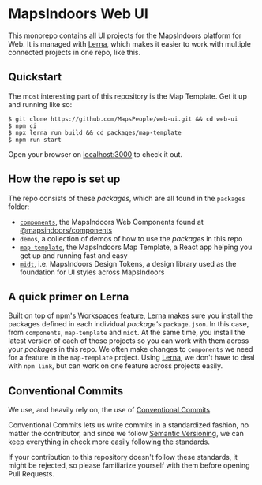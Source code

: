 # MapsIndoors Web UI

This monorepo contains all UI projects for the MapsIndoors platform for Web. It is managed with [Lerna](https://lerna.js.org), which makes it easier to work with multiple connected projects in one repo, like this.

## Quickstart

The most interesting part of this repository is the Map Template. Get it up and running like so:

```
$ git clone https://github.com/MapsPeople/web-ui.git && cd web-ui
$ npm ci
$ npx lerna run build && cd packages/map-template
$ npm run start
```

Open your browser on <localhost:3000> to check it out.

## How the repo is set up

The repo consists of these _packages_, which are all found in the `packages` folder:

- [`components`](https://github.com/MapsPeople/web-ui/blob/main/packages/components/README.md), the MapsIndoors Web Components found at [@mapsindoors/components](https://www.npmjs.com/package/@mapsindoors/components)
- `demos`, a collection of demos of how to use the _packages_ in this repo
- [`map-template`](https://github.com/MapsPeople/web-ui/blob/main/packages/map-template/README.md), the MapsIndoors Map Template, a React app helping you get up and running fast and easy
- [`midt`](https://github.com/MapsPeople/web-ui/blob/main/packages/midt/README.md), i.e. MapsIndoors Design Tokens, a design library used as the foundation for UI styles across MapsIndoors

## A quick primer on Lerna

Built on top of [npm's Workspaces feature](https://docs.npmjs.com/cli/v9/using-npm/workspaces?v=true), [Lerna](https://lerna.js.org) makes sure you install the packages defined in each individual _package's_ `package.json`. In this case, from `components`, `map-template` and `midt`. At the same time, you install the latest version of each of those projects so you can work with them across your _packages_ in this repo. We often make changes to `components` we need for a feature in the `map-template` project. Using [Lerna](https://lerna.js.org), we don't have to deal with `npm link`, but can work on one feature across projects easily.

## Conventional Commits

We use, and heavily rely on, the use of [Conventional Commits](https://www.conventionalcommits.org/en/v1.0.0/).

Conventional Commits lets us write commits in a standardized fashion, no matter the contributor, and since we follow [Semantic Versioning](https://semver.org), we can keep everything in check more easily following the standards.

If your contribution to this repository doesn't follow these standards, it might be rejected, so please familiarize yourself with them before opening Pull Requests.

